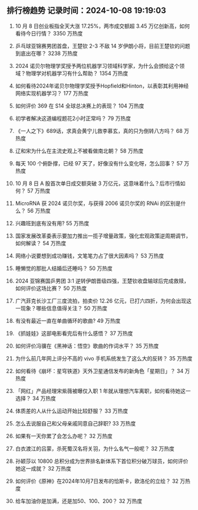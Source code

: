 
## 排行榜趋势 记录时间：2024-10-08 19:19:03
  
  1. 10 月 8 日创业板指全天大涨 17.25%，两市成交额超 3.45 万亿创新高，如何看待今日行情？ 3350 万热度
    
  2. 乒乓球亚锦赛男团首盘，王楚钦 2-3 不敌 14 岁伊朗小将，目前王楚钦的问题到底出在哪？ 3238 万热度
    
  3. 2024 诺贝尔物理学奖授予两位机器学习领域科学家，为什么会颁给这个领域？物理学对机器学习有什么帮助？ 1354 万热度
    
  4. 如何看待2024年诺贝尔物理学奖授予Hopfield和Hinton，以表彰其利用神经网络实现机器学习？ 177 万热度
    
  5. 如何评价 369 在 S14 全球总决赛上的表现？ 104 万热度
    
  6. 初学者解决这道编程题花2小时正常吗？ 79 万热度
    
  7. 《一人之下》689话，求真会黄宁儿救李慕玄，真的只为倒转八方吗？ 68 万热度
    
  8. 辽和宋为什么在主流史观上不被看做南北朝？ 58 万热度
    
  9. 每天 100 个俯卧撑，已经 97 天了，好像没有什么变化呀，怎么回事？ 57 万热度
    
  10. 10 月 8 日 A 股首次单日成交额突破 3 万亿元，这意味着什么？后市行情如何？ 57 万热度
    
  11. MicroRNA 获 2024 诺贝尔奖，与获得 2006 诺贝尔奖的 RNAi 的区别是什么？ 56 万热度
    
  12. 兴趣班到底有没有用? 55 万热度
    
  13. 国家发展改革委表示要加力推出一揽子增量政策，强化宏观政策逆周期调节，如何解读？ 54 万热度
    
  14. 网络小说要想到成功赚钱，文笔笔力占了很大因素吗？ 53 万热度
    
  15. 睡懒觉的那批人结婚后还睡吗？ 50 万热度
    
  16. 2024 亚锦赛国乒男团 3:1 逆转伊朗晋级四强，王楚钦收盘输球后完成救赎，如何评价这场比赛？ 50 万热度
    
  17. 广汽菲克长沙工厂三度流拍，拍卖价 12.26 亿元，已打六四折，为何会出现这一现象？哪些信息值得关注？ 50 万热度
    
  18. 有没有最近一直在单曲循环的歌曲? 49 万热度
    
  19. 《抓娃娃》这部电影看完后有什么感悟？ 37 万热度
    
  20. 如何评价冯骥在《黑神话：悟空》歌曲的作词水平？ 35 万热度
    
  21. 为什么前几年网上评分不高的 vivo 手机系统发生了这么大的反转？ 35 万热度
    
  22. 如何看待《崩坏：星穹铁道》天外卫星通信发布的新角色「星期日」？ 34 万热度
    
  23. 「网红」产品经理宋紫薇被曝仅入职 1 年就从理想汽车离职，如何看待她这一选择？ 34 万热度
    
  24. 体质差的人从什么运动开始比较舒服？ 33 万热度
    
  25. 怎么去说服自己和父母亲戚同意自己辞职? 33 万热度
    
  26. 如果有一天你累了会怎么办呢？ 32 万热度
    
  27. 白衣渡江的吕蒙，杀死蜀汉名将关羽，为什么名气一般呢？ 32 万热度
    
  28. 孙颖莎以 10800 总积分成为世界排名新体系下首位积分破万球员，如何评价她这一成就？ 32 万热度
    
  29. 如何评价《原神》在2024年10月7日发布的恰斯卡，欧洛伦的立绘？ 32 万热度
    
  30. 给车加油你是加满，还是加50、100、200？ 32 万热度
    
